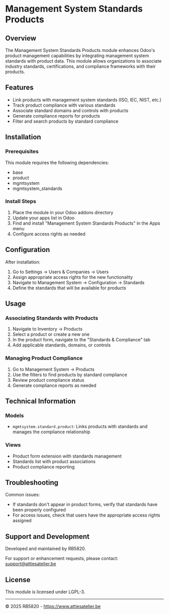 # Management System Standards Products

## Overview

The Management System Standards Products module enhances Odoo's product management capabilities by integrating management system standards with product data. This module allows organizations to associate industry standards, certifications, and compliance frameworks with their products.

## Features

- Link products with management system standards (ISO, IEC, NIST, etc.)
- Track product compliance with various standards
- Associate standard domains and controls with products
- Generate compliance reports for products
- Filter and search products by standard compliance

## Installation

### Prerequisites

This module requires the following dependencies:
- base
- product
- mgmtsystem
- mgmtsystem_standards

### Install Steps

1. Place the module in your Odoo addons directory
2. Update your apps list in Odoo
3. Find and install "Management System Standards Products" in the Apps menu
4. Configure access rights as needed

## Configuration

After installation:

1. Go to Settings → Users & Companies → Users
2. Assign appropriate access rights for the new functionality
3. Navigate to Management System → Configuration → Standards
4. Define the standards that will be available for products

## Usage

### Associating Standards with Products

1. Navigate to Inventory → Products
2. Select a product or create a new one
3. In the product form, navigate to the "Standards & Compliance" tab
4. Add applicable standards, domains, or controls

### Managing Product Compliance

1. Go to Management System → Products
2. Use the filters to find products by standard compliance
3. Review product compliance status
4. Generate compliance reports as needed

## Technical Information

### Models

- `mgmtsystem.standard.product`: Links products with standards and manages the compliance relationship

### Views

- Product form extension with standards management
- Standards list with product associations
- Product compliance reporting

## Troubleshooting

Common issues:
- If standards don't appear in product forms, verify that standards have been properly configured
- For access issues, check that users have the appropriate access rights assigned

## Support and Development

Developed and maintained by RB5820.

For support or enhancement requests, please contact: support@attiesatelier.be

## License

This module is licensed under LGPL-3.

---

© 2025 RB5820 - https://www.attiesatelier.be
